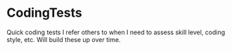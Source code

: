 CodingTests
===========

Quick coding tests I refer others to when I need to assess skill level, coding style, etc. Will build these up over time.
